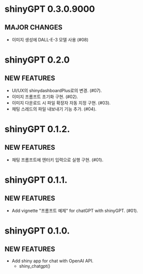 # shinyGPT 0.3.0.9000

## MAJOR CHANGES

* 이미지 생성에 DALL-E-3 모델 사용 (#08)



# shinyGPT 0.2.0

## NEW FEATURES

* UI/UX의 shinydashboardPlus로의 변경. (#07).
* 이미지 프롬프트 초기화 구현. (#02).    
* 이미지 다운로드 시 파일 확장자 자동 지정 구현. (#03).  
* 채팅 스레드의 파일 내보내기 기능 추가. (#04).



# shinyGPT 0.1.2.

## NEW FEATURES

* 채팅 프롬프트에 엔터키 입력으로 실행 구현. (#01).    



# shinyGPT 0.1.1.

## NEW FEATURES

* Add vignette "프롬프트 예제" for chatGPT with shinyGPT. (#01).
    
    
    
# shinyGPT 0.1.0.

## NEW FEATURES

* Add shiny app for chat with OpenAI API.
    - shiny_chatgpt()
